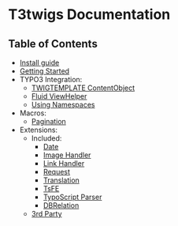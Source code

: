 # T3twigs Documentation

## Table of Contents

* [Install guide](./reference/install.md)
* [Getting Started](./reference/GettingStarted.md)
* TYPO3 Integration:
  * [TWIGTEMPLATE ContentObject](./reference/integration/twigtemplate.md)
  * [Fluid ViewHelper](./reference/integration/twigviewhelper.md)
  * [Using Namespaces](./reference/integration/namespaces.md)
* Macros:
  * [Pagination](./reference/Macros/Pagination.md)
* Extensions:
  * Included:
      * [Date](./reference/extensions/Date.md)
      * [Image Handler](./reference/extensions/Image.md)
      * [Link Handler](./reference/extensions/Link.md)
      * [Request](./reference/extensions/Request.md)
      * [Translation](./reference/extensions/Translation.md)
      * [TsFE](./reference/extensions/TsFe.md)
      * [TypoScript Parser](./reference/extensions/TsParser.md)
      * [DBRelation](./reference/extensions/DBRelation.md)
  * [3rd Party](./reference/extensions/ThirdParty.md)

